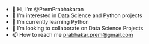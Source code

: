 - 👋 Hi, I’m @PremPrabhakaran
- 👀 I’m interested in Data Science and Python projects
- 🌱 I’m currently learning Python
- 💞️ I’m looking to collaborate on Data Science Projects
- 📫 How to reach me prabhakar.prem@gmail.com

<!---
PremPrabhakaran/PremPrabhakaran is a ✨ special ✨ repository because its `README.md` (this file) appears on your GitHub profile.
You can click the Preview link to take a look at your changes.
--->
